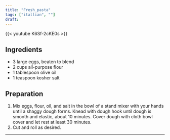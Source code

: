 ```yaml
---
title: "Fresh_pasta"
tags: ["itallian", ""]
draft:
---
```


{{< youtube K6Sf-2cKE0s >}}

## Ingredients

-   3 large eggs, beaten to blend
-   2 cups all-purpose flour
-   1 tablespoon olive oil
-   1 teaspoon kosher salt

## Preparation

1.  Mix eggs, flour, oil, and salt in the bowl of a stand mixer with your hands until a shaggy dough forms. Knead with dough hook until dough is smooth and elastic, about 10 minutes. Cover dough with cloth bowl cover and let rest at least 30 minutes.
2.  Cut and roll as desired.

---
